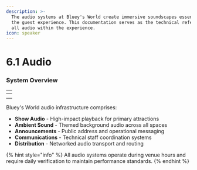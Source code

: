 ```yaml
---
description: >-
  The audio systems at Bluey's World create immersive soundscapes essential to
  the guest experience. This documentation serves as the technical reference for
  all audio within the experience.
icon: speaker
---
```


# 6.1 Audio

### System Overview

<table data-column-title-hidden data-view="cards"><thead><tr><th></th></tr></thead><tbody><tr><td></td></tr><tr><td></td></tr></tbody></table>

Bluey's World audio infrastructure comprises:

* **Show Audio** - High-impact playback for primary attractions
* **Ambient Sound** - Themed background audio across all spaces
* **Announcements** - Public address and operational messaging
* **Communications** - Technical staff coordination systems
* **Distribution** - Networked audio transport and routing

{% hint style="info" %}
All audio systems operate during venue hours and require daily verification to maintain performance standards.
{% endhint %}
